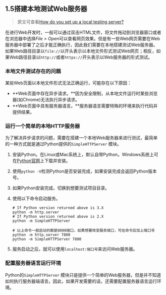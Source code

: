 

## 1.5搭建本地测试Web服务器

> 原文可查看[How do you set up a local testing server?](https://developer.mozilla.org/en-US/docs/Learn/Common_questions/set_up_a_local_testing_server)

在进行Web开发时，一般可以通过双击HTML文件，将文件拖动到浏览器窗口或者在浏览器中选择*File* > *Open*可以查看网页效果。但是有一些Web网页需要在Web服务器中部署了之后才能正确执行，因此我们需要在本地搭建测试Web服务器。如果Web路径目录以`file://`以开头表示以本地文件形式测试Web网页；相反，如果Web路径目录以`http://`或者`https://`开头表示以Web服务器的形式测试。

### 本地文件测试存在的问题

某些Web页面以本地文件形式无法正确运行，可能存在以下原因：

- **Web页面中存在异步请求。**因为安全限制，从本地文件运行时某些浏览器(如Chrome)无法执行异步请求。
- **Web页面中具有服务器语言。**服务器语言需要特殊的环境来执行代码并提供结果。

### 运行一个简单的本地HTTP服务器

为了解决异步请求的问题，需要在搭建一个本地Web服务器来进行测试，最简单的一种方式就是通过Python提供的`SimpleHTTPServer` 模块。

1. 安装Python。在Linux或Mac系统上，默认自带Python。Windows系统上可在[Python官网](https://www.python.org/)上下载并安装。

2. 使用`python -V`检测Python是否安装完成，如果安装完成会返回Python版本号。

3. 如果Python安装完成，切换到想要测试项目目录。

4. 使用以下命令启动服务。

   ```
   # If Python version returned above is 3.X
   python -m http.server
   # If Python version returned above is 2.X
   python -m SimpleHTTPServer

   # 以上命令一般启动的都是8000端口，如果想要改变服务端口，可在命令后加上端口号
   python -m http.server 7800
   python -m SimpleHTTPServer 7800
   ```

5. 服务启动之后，就可以使用`localhost:端口号`来访问Web服务器。

### 配置服务器语言运行环境

Python的`SimpleHTTPServer` 模块只是提供一个简单的Web服务器，但是并不知道如何执行服务器端语言。因此，如果开发需要的话，还需要配置服务器语言运行环境。